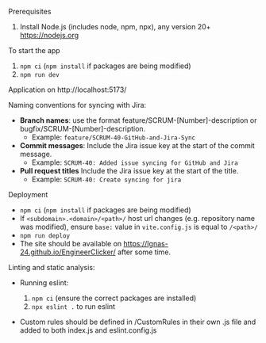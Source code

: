 Prerequisites
1. Install Node.js (includes node, npm, npx), any version 20+ https://nodejs.org

To start the app
1. `npm ci` (`npm install` if packages are being modified)
2. `npm run dev`

Application on http://localhost:5173/

Naming conventions for syncing with Jira:

 * **Branch names**: use the format feature/SCRUM-[Number]-description or bugfix/SCRUM-[Number]-description.
    * Example: `feature/SCRUM-40-GitHub-and-Jira-Sync`
* **Commit messages**: Include the Jira issue key at the start of the commit message.
    * Example: `SCRUM-40: Added issue syncing for GitHub and Jira`
* **Pull request titles** Include the Jira issue key at the start of the title.
    * Example: `SCRUM-40: Create syncing for jira`

Deployment
* `npm ci` (`npm install` if packages are being modified)
* If `<subdomain>.<domain>/<path>/` host url changes (e.g. repository name was modified), ensure `base:` value in `vite.config.js` is equal to `/<path>/`
* `npm run deploy`
* The site should be available on https://Ignas-24.github.io/EngineerClicker/ after some time.

Linting and static analysis:
* Running eslint:
    1. `npm ci` (ensure the correct packages are installed)
    2. `npx eslint .` to run eslint

* Custom rules should be defined in /CustomRules in their own .js file and added to both index.js and eslint.config.js